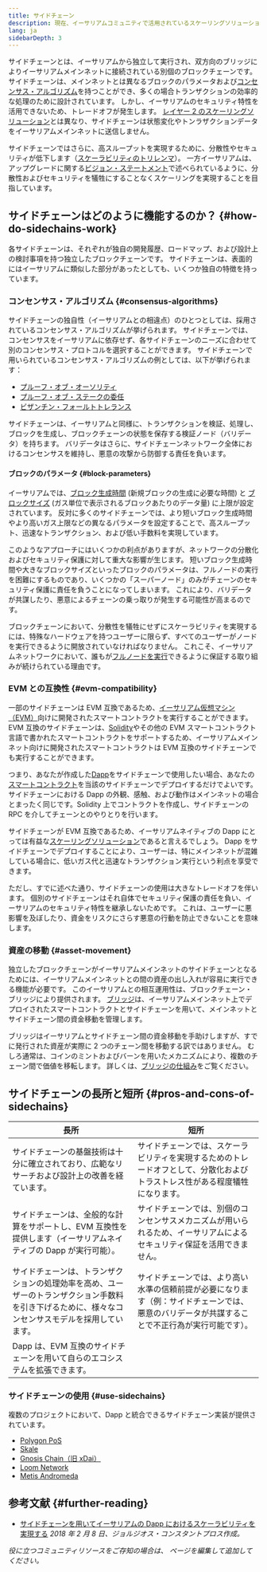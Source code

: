 ```yaml
---
title: サイドチェーン
description: 現在、イーサリアムコミュニティで活用されているスケーリングソリューションとして、サイドチェーンを紹介する。
lang: ja
sidebarDepth: 3
---
```


サイドチェーンとは、イーサリアムから独立して実行され、双方向のブリッジによりイーサリアムメインネットに接続されている別個のブロックチェーンです。 サイドチェーンは、メインネットとは異なるブロックのパラメータおよび[コンセンサス・アルゴリズム](/developers/docs/consensus-mechanisms/)を持つことができ、多くの場合トランザクションの効率的な処理のために設計されています。 しかし、イーサリアムのセキュリティ特性を活用できないため、トレードオフが発生します。 [レイヤー 2 のスケーリングソリューション](/layer-2/)とは異なり、サイドチェーンは状態変化やトンラザクションデータをイーサリアムメインネットに送信しません。

サイドチェーンではさらに、高スループットを実現するために、分散性やセキュリティが低下します（[スケーラビリティのトリレンマ](https://vitalik.ca/general/2021/05/23/scaling.html)）。 一方イーサリアムは、アップグレードに関する[ビジョン・ステートメント](/roadmap/vision/)で述べられているように、分散性およびセキュリティを犠牲にすることなくスケーリングを実現することを目指しています。

## サイドチェーンはどのように機能するのか？ {#how-do-sidechains-work}

各サイドチェーンは、それぞれが独自の開発履歴、ロードマップ、および設計上の検討事項を持つ独立したブロックチェーンです。 サイドチェーンは、表面的にはイーサリアムに類似した部分があったとしても、いくつか独自の特徴を持っています。

### コンセンサス・アルゴリズム {#consensus-algorithms}

サイドチェーンの独自性（イーサリアムとの相違点）のひとつとしては、採用されているコンセンサス・アルゴリズムが挙げられます。 サイドチェーンでは、コンセンサスをイーサリアムに依存せず、各サイドチェーンのニーズに合わせて別のコンセンサス・プロトコルを選択することができます。 サイドチェーンで用いられているコンセンサス・アルゴリズムの例としては、以下が挙げられます：

- [プルーフ・オブ・オーソリティ](https://wikipedia.org/wiki/Proof_of_authority)
- [プルーフ・オブ・ステークの委任](https://en.bitcoinwiki.org/wiki/DPoS)
- [ビザンチン・フォールトトレランス](https://decrypt.co/resources/byzantine-fault-tolerance-what-is-it-explained)

サイドチェーンは、イーサリアムと同様に、トランザクションを検証、処理し、ブロックを生成し、ブロックチェーンの状態を保存する検証ノード（バリデータ）を持ちます。 バリデータはさらに、サイドチェーンネットワーク全体におけるコンセンサスを維持し、悪意の攻撃から防御する責任を負います。

#### ブロックのパラメータ {#block-parameters}

イーサリアムでは、[ブロック生成時間](/developers/docs/blocks/#block-time) (新規ブロックの生成に必要な時間) と [ブロックサイズ](/developers/docs/blocks/#block-size) (ガス単位で表示されるブロックあたりのデータ量) に上限が設定されています。 反対に多くのサイドチェーンでは、より短いブロック生成時間やより高いガス上限などの異なるパラメータを設定することで、高スループット、迅速なトランザクション、および低い手数料を実現しています。

このようなアプローチにはいくつかの利点がありますが、ネットワークの分散化およびセキュリティ保護に対して重大な影響が生じます。 短いブロック生成時間や大きなブロックサイズといったブロックのパラメータは、フルノードの実行を困難にするものであり、いくつかの「スーパーノード」のみがチェーンのセキュリティ保護に責任を負うことになってしまいます。 これにより、バリデータが共謀したり、悪意によるチェーンの乗っ取りが発生する可能性が高まるのです。

ブロックチェーンにおいて、分散性を犠牲にせずにスケーラビリティを実現するには、特殊なハードウェアを持つユーザーに限らず、すべてのユーザーがノードを実行できるように開放されていなければなりません。 これこそ、イーサリアムネットワークにおいて、誰もが[フルノードを実行](/developers/docs/nodes-and-clients/#why-should-i-run-an-ethereum-node)できるように保証する取り組みが続けられている理由です。

### EVM との互換性 {#evm-compatibility}

一部のサイドチェーンは EVM 互換であるため、[イーサリアム仮想マシン（EVM）](/developers/docs/evm/)向けに開発されたスマートコントラクトを実行することができます。 EVM 互換のサイドチェーンは、[Solidity](/developers/docs/smart-contracts/languages/)やその他の EVM スマートコントラクト言語で書かれたスマートコントラクトをサポートするため、イーサリアムメインネット向けに開発されたスマートコントラクトは EVM 互換のサイドチェーンでも実行することができます。

つまり、あなたが作成した[Dapp](/developers/docs/dapps/)をサイドチェーンで使用したい場合、あなたの[スマートコントラクト](/developers/docs/smart-contracts/)を当該のサイドチェーンでデプロイするだけでよいです。 サイドチェーンにおける Dapp の外観、感触、および動作はメインネットの場合とまったく同じです。Solidity 上でコントラクトを作成し、サイドチェーンの RPC を介してチェーンとのやりとりを行います。

サイドチェーンが EVM 互換であるため、イーサリアムネイティブの Dapp にとっては有益な[スケーリングソリューション](/developers/docs/scaling/)であると言えるでしょう。 Dapp をサイドチェーンでデプロイすることにより、ユーザーは、特にメインネットが混雑している場合に、低いガス代と迅速なトランザクション実行という利点を享受できます。

ただし、すでに述べた通り、サイドチェーンの使用は大きなトレードオフを伴います。 個別のサイドチェーンはそれ自体でセキュリティ保護の責任を負い、イーサリアムのセキュリティ特性を継承しないためです。 これは、ユーザーに悪影響を及ぼしたり、資金をリスクにさらす悪意の行動を防止できないことを意味します。

### 資産の移動 {#asset-movement}

独立したブロックチェーンがイーサリアムメインネットのサイドチェーンとなるためには、イーサリアムメインネットとの間の資産の出し入れが容易に実行できる機能が必要です。 このイーサリアムとの相互運用性は、ブロックチェーン・ブリッジにより提供されます。 [ブリッジ](/bridges/)は、イーサリアムメインネット上でデプロイされたスマートコントラクトとサイドチェーンを用いて、メインネットとサイドチェーン間の資金移動を管理します。

ブリッジはイーサリアムとサイドチェーン間の資金移動を手助けしますが、すでに発行された資産が実際に 2 つのチェーン間を移動する訳ではありません。 むしろ通常は、コインのミントおよびバーンを用いたメカニズムにより、複数のチェーン間で価値を移転します。 詳しくは、[ブリッジの仕組み](/developers/docs/bridges/#how-do-bridges-work)をご覧ください。

## サイドチェーンの長所と短所 {#pros-and-cons-of-sidechains}

| 長所                                                                                                                                               | 短所                                                                                                                                           |
| -------------------------------------------------------------------------------------------------------------------------------------------------- | ---------------------------------------------------------------------------------------------------------------------------------------------- |
| サイドチェーンの基盤技術は十分に確立されており、広範なリサーチおよび設計上の改善を経ています。                                                     | サイドチェーンでは、スケーラビリティを実現するためのトレードオフとして、分散化およびトラストレス性がある程度犠牲になります。                   |
| サイドチェーンは、全般的な計算をサポートし、EVM 互換性を提供します（イーサリアムネイティブの Dapp が実行可能）。                                   | サイドチェーンでは、別個のコンセンサスメカニズムが用いられるため、イーサリアムによるセキュリティ保証を活用できません。                         |
| サイドチェーンは、トランザクションの処理効率を高め、ユーザーのトランザクション手数料を引き下げるために、様々なコンセンサスモデルを採用しています。 | サイドチェーンでは、より高い水準の信頼前提が必要になります（例：サイドチェーンでは、悪意のバリデータが共謀することで不正行為が実行可能です）。 |
| Dapp は、EVM 互換のサイドチェーンを用いて自らのエコシステムを拡張できます。                                                                        |                                                                                                                                                |

### サイドチェーンの使用 {#use-sidechains}

複数のプロジェクトにおいて、Dapp と統合できるサイドチェーン実装が提供されています。

- [Polygon PoS](https://polygon.technology/solutions/polygon-pos)
- [Skale](https://skale.network/)
- [Gnosis Chain（旧 xDai）](https://www.gnosischain.com/)
- [Loom Network](https://loomx.io/)
- [Metis Andromeda](https://www.metis.io/)

## 参考文献 {#further-reading}

- [サイドチェーンを用いてイーサリアムの Dapp におけるスケーラビリティを実現する](https://medium.com/loom-network/dappchains-scaling-ethereum-dapps-through-sidechains-f99e51fff447) _2018 年 2 月 8 日、ジョルジオス・コンスタントプロス作成。_

_役に立つコミュニティリソースをご存知の場合は、 ページを編集して追加してください。_
